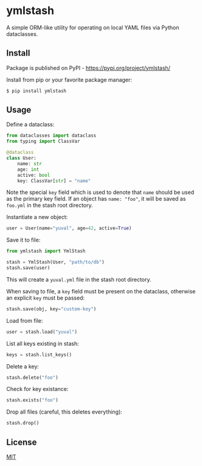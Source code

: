 # ymlstash

A simple ORM-like utility for operating on local YAML files via Python dataclasses.

## Install

Package is published on PyPI - https://pypi.org/project/ymlstash/

Install from pip or your favorite package manager:

```bash
$ pip install ymlstash
```

## Usage

Define a dataclass:

```python
from dataclasses import dataclass
from typing import ClassVar

@dataclass
class User:
    name: str
    age: int
    active: bool
    key: ClassVar[str] = "name"
```

Note the special `key` field which is used to denote that `name` should be used as the primary key field. If an object has `name: "foo"`, it will be saved as `foo.yml` in the stash root directory.

Instantiate a new object:

```python
user = User(name="yuval", age=42, active=True)
```

Save it to file:

```python
from ymlstash import YmlStash

stash = YmlStash(User, "path/to/db")
stash.save(user)
```

This will create a `yuval.yml` file in the stash root directory.

When saving to file, a `key` field must be present on the dataclass, otherwise an explicit `key` must be passed:

```python
stash.save(obj, key="custom-key")
```

Load from file:

```python
user = stash.load("yuval")
```

List all keys existing in stash:

```python
keys = stash.list_keys()
```

Delete a key:

```python
stash.delete("foo")
```

Check for key existance:

```python
stash.exists("foo")
```

Drop all files (careful, this deletes everything):

```python
stash.drop()
```

## License

[MIT](LICENSE)
